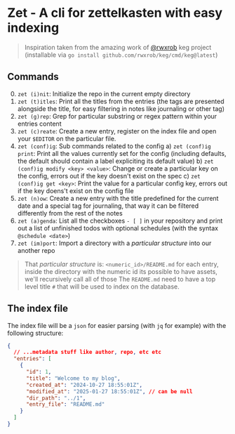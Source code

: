 # Zet - A cli for zettelkasten with easy indexing

> Inspiration taken from the amazing work of [@rwxrob](https://github.com/rwxrob)
> keg project (installable via `go install github.com/rwxrob/keg/cmd/keg@latest`)

## Commands

0. `zet (i)nit`: Initialize the repo in the current empty directory
1. `zet (t)itles`: Print all the titles from the entries (the tags are presented
alongside the title, for easy filtering in notes like journaling or other tag)
2. `zet (g)rep`: Grep for particular substring or regex pattern within your
entries content
3. `zet (c)reate`: Create a new entry, register on the index file and open your
`$EDITOR` on the particular file.
4. `zet (conf)ig`: Sub commands related to the config
  a) `zet (conf)ig print`: Print all the values currently set for the config
(including defaults, the default should contain a label expliciting its
default value)
  b) `zet (conf)ig modify <key> <value>`: Change or create a particular key on the
config, errors out if the key doesn't exist on the spec
  c) `zet (conf)ig get <key>`: Print the value for a particular config key, errors
out if the key doens't exist on the config file
5. `zet (n)ow`: Create a new entry with the title predefined for the current date
and a special tag for journaling, that way it can be filtered differently from
the rest of the notes
6. `zet (a)genda`: List all the checkboxes `- [ ]` in your repository and print
out a list of unfinished todos with optional schedules (with the syntax
`@schedule <date>`)
7. `zet (im)port`: Import a directory with a *particular structure* into our
another repo

> That *particular structure* is: `<numeric_id>/README.md` for each entry,
inside the directory with the numeric id its possible to have assets, we'll
recursively call all of those
> The `README.md` need to have a top level title `#` that will be used to index
on the database.

## The index file

The index file will be a `json` for easier parsing (with `jq` for example) with the following structure:

```json
{
  // ...metadata stuff like author, repo, etc etc
  "entries": [
    {
      "id": 1,
      "title": "Welcome to my blog",
      "created_at": "2024-10-27 18:55:01Z",
      "modified_at": "2025-01-27 18:55:01Z", // can be null
      "dir_path": "../1",
      "entry_file": "README.md"
    }
  ]
}
```

